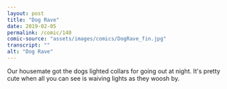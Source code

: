 ```yaml
---
layout: post
title: "Dog Rave"
date: 2019-02-05
permalink: /comic/140
comic-source: "assets/images/comics/DogRave_fin.jpg"
transcript: ""
alt: "Dog Rave"
---
```


Our housemate got the dogs lighted collars for going out at night. It's pretty cute when all you can see is waiving lights as they woosh by.
